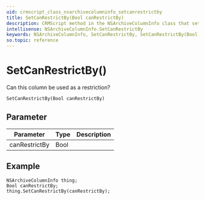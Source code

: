 ```yaml
---
uid: crmscript_class_nsarchivecolumninfo_setcanrestrictby
title: SetCanRestrictBy(Bool canRestrictBy)
description: CRMScript method in the NSArchiveColumnInfo class that sets whether the column can be used as an restriction
intellisense: NSArchiveColumnInfo.SetCanRestrictBy
keywords: NSArchiveColumnInfo, SetCanRestrictBy, SetCanRestrictBy(Bool)
so.topic: reference
---
```


# SetCanRestrictBy()

Can this column be used as a restriction?

`SetCanRestrictBy(Bool canRestrictBy)`

## Parameter

| Parameter | Type | Description |
|---|---|---|
| canRestrictBy |  Bool | |

## Example

```crmscript
NSArchiveColumnInfo thing;
Bool canRestrictBy;
thing.SetCanRestrictBy(canRestrictBy);
```
